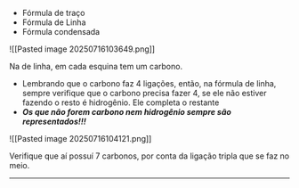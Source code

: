 
- Fórmula de traço
- Fórmula de Linha
- Fórmula condensada

![[Pasted image 20250716103649.png]]


Na de linha, em cada esquina tem um carbono. 

- Lembrando que o carbono faz 4 ligações, então, na fórmula de linha, sempre verifique que o carbono precisa fazer 4, se ele não estiver fazendo o resto é hidrogênio. Ele completa o restante
- ***Os que não forem carbono nem hidrogênio sempre são representados!!!***


![[Pasted image 20250716104121.png]]

Verifique que aí possuí 7 carbonos, por conta da ligação tripla que se faz no meio.

---
